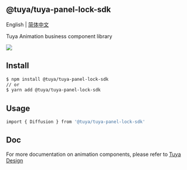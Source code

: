 ## @tuya/tuya-panel-lock-sdk

English | [简体中文](./README-zh_CN.md)

Tuya Animation business component library

[![](https://img.shields.io/npm/v/@tuya/tuya-panel-animation-sdk/latest.svg)](https://www.npmjs.com/package/@tuya/tuya-panel-animation-sdk)

## Install

```sh
$ npm install @tuya/tuya-panel-lock-sdk
// or
$ yarn add @tuya/tuya-panel-lock-sdk
```

## Usage

```sh
import { Diffusion } from '@tuya/tuya-panel-lock-sdk'
```

## Doc

For more documentation on animation components, please refer to [Tuya Design](https://panel-docs.tuyacn.com/en/tuya-panel-animation-sdk/Diffusion)
